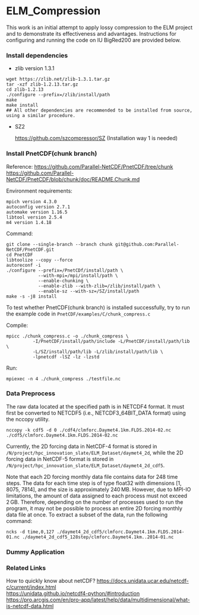 # ELM_Compression
This work is an initial attempt to apply lossy compression to the ELM project and to demonstrate its effectiveness and advantages. Instructions for configuring and running the code on IU BigRed200 are provided below.

### Install dependencies
* zlib version 1.3.1
```
wget https://zlib.net/zlib-1.3.1.tar.gz
tar -xzf zlib-1.2.13.tar.gz
cd zlib-1.2.13
./configure --prefix=/zlib/install/path
make
make install
## All other dependencies are recommended to be installed from source, using a similar procedure.
```
* SZ2
  
  https://github.com/szcompressor/SZ (Installation way 1 is needed)

### Install PnetCDF(chunk branch)
Reference: 
https://github.com/Parallel-NetCDF/PnetCDF/tree/chunk  
https://github.com/Parallel-NetCDF/PnetCDF/blob/chunk/doc/README.Chunk.md

Environment requirements:
```
mpich version 4.3.0
autoconfig version 2.7.1
automake version 1.16.5
libtool version 2.5.4
m4 version 1.4.18
```
Command: 
```
git clone --single-branch --branch chunk git@github.com:Parallel-NetCDF/PnetCDF.git
cd PnetCDF
libtoolize --copy --force 
autoreconf -i 
./configure --prefix=/PnetCDf/install/path \
            --with-mpi=/mpi/install/path \
            --enable-chunking \
            --enable-zlib --with-zlib=/zlib/install/path \
            --enable-sz --with-sz=/SZ/install/path
make -s -j8 install
```

To test whether PnetCDF(chunk branch) is installed successfully, try to run the example code in `PnetCDF/examples/C/chunk_compress.c`

Compile:
```
mpicc ./chunk_compress.c -o ./chunk_compress \
          -I/PnetCDF/install/path/include -L/PnetCDF/install/path/lib \
          -L/SZ/install/path/lib -L/zlib/install/path/lib \
          -lpnetcdf -lSZ -lz -lzstd
```

Run:
```
mpiexec -n 4 ./chunk_compress ./testfile.nc
```

### Data Preprocess

The raw data located at the specified path is in NETCDF4 format. It must first be converted to NETCDF5 (i.e., NETCDF3_64BIT_DATA format) using the nccopy utility.
```
nccopy -k cdf5 -d 0 ./cdf4/clmforc.Daymet4.1km.FLDS.2014-02.nc ./cdf5/clmforc.Daymet4.1km.FLDS.2014-02.nc
```
Currently, the 2D forcing data in NetCDF-4 format is stored in `/N/project/hpc_innovation_slate/ELM_Dataset/daymet4_2d`, while the 2D forcing data in NetCDF-5 format is stored in `/N/project/hpc_innovation_slate/ELM_Dataset/daymet4_2d_cdf5`.

Note that each 2D forcing monthly data file contains data for 248 time steps. The data for each time step is of type float32 with dimensions [1, 8075, 7814], and the size is approximately 240 MB. However, due to MPI-IO limitations, the amount of data assigned to each process must not exceed 2 GB. Therefore, depending on the number of processes used to run the program, it may not be possible to process an entire 2D forcing monthly data file at once. To extract a subset of the data, run the following command:
```
ncks -d time,0,127 ./daymet4_2d_cdf5/clmforc.Daymet4.1km.FLDS.2014-01.nc ./daymet4_2d_cdf5_128step/clmforc.Daymet4.1km..2014-01.nc
```

### Dummy Application


### Related Links
How to quickly know about netCDF?
https://docs.unidata.ucar.edu/netcdf-c/current/index.html  
https://unidata.github.io/netcdf4-python/#introduction  
https://pro.arcgis.com/en/pro-app/latest/help/data/multidimensional/what-is-netcdf-data.html
